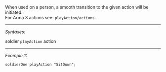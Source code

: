 When used on a person, a smooth transition to the given action will be initiated.
<br>
For Arma 3 actions see: `playAction/actions`.


---
*Syntaxes:*

soldier `playAction` action

---
*Example 1:*

```sqf
soldierOne playAction "SitDown";
```